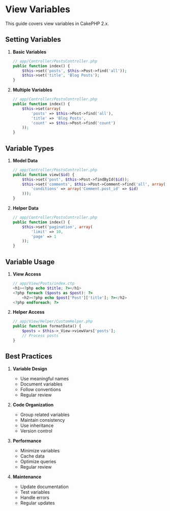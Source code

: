 # View Variables

This guide covers view variables in CakePHP 2.x.

## Setting Variables

1. **Basic Variables**
   ```php
   // app/Controller/PostsController.php
   public function index() {
       $this->set('posts', $this->Post->find('all'));
       $this->set('title', 'Blog Posts');
   }
   ```

2. **Multiple Variables**
   ```php
   // app/Controller/PostsController.php
   public function index() {
       $this->set(array(
           'posts' => $this->Post->find('all'),
           'title' => 'Blog Posts',
           'count' => $this->Post->find('count')
       ));
   }
   ```

## Variable Types

1. **Model Data**
   ```php
   // app/Controller/PostsController.php
   public function view($id) {
       $this->set('post', $this->Post->findById($id));
       $this->set('comments', $this->Post->Comment->find('all', array(
           'conditions' => array('Comment.post_id' => $id)
       )));
   }
   ```

2. **Helper Data**
   ```php
   // app/Controller/PostsController.php
   public function index() {
       $this->set('pagination', array(
           'limit' => 10,
           'page' => 1
       ));
   }
   ```

## Variable Usage

1. **View Access**
   ```php
   // app/View/Posts/index.ctp
   <h1><?php echo $title; ?></h1>
   <?php foreach ($posts as $post): ?>
       <h2><?php echo $post['Post']['title']; ?></h2>
   <?php endforeach; ?>
   ```

2. **Helper Access**
   ```php
   // app/View/Helper/CustomHelper.php
   public function formatData() {
       $posts = $this->_View->viewVars['posts'];
       // Process posts
   }
   ```

## Best Practices

1. **Variable Design**
   - Use meaningful names
   - Document variables
   - Follow conventions
   - Regular review

2. **Code Organization**
   - Group related variables
   - Maintain consistency
   - Use inheritance
   - Version control

3. **Performance**
   - Minimize variables
   - Cache data
   - Optimize queries
   - Regular review

4. **Maintenance**
   - Update documentation
   - Test variables
   - Handle errors
   - Regular updates 